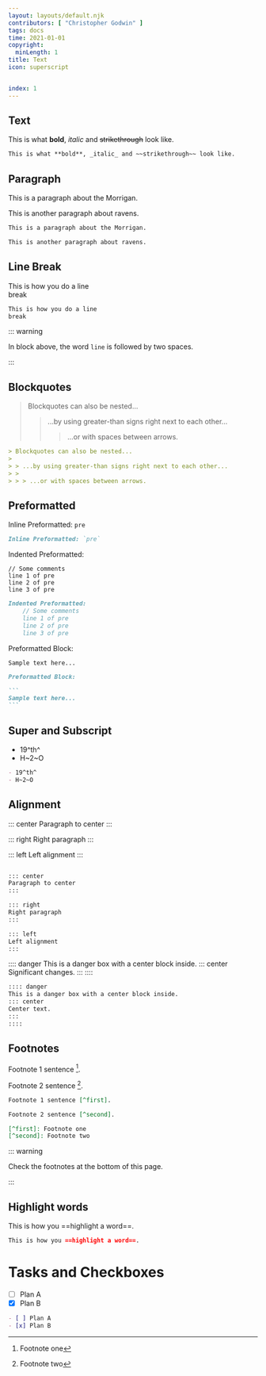 ```yaml
---
layout: layouts/default.njk
contributors: [ "Christopher Godwin" ]
tags: docs
time: 2021-01-01
copyright:
  minLength: 1
title: Text
icon: superscript


index: 1
---
```


## Text

This is what **bold**, _italic_ and ~~strikethrough~~ look like.

```md
This is what **bold**, _italic_ and ~~strikethrough~~ look like.
```

## Paragraph

This is a paragraph about the Morrigan.

This is another paragraph about ravens.

```md
This is a paragraph about the Morrigan.

This is another paragraph about ravens.
```

## Line Break

This is how you do a line  
break

```md
This is how you do a line  
break
```

::: warning

In block above, the word `line` is followed by two spaces.

:::

## Blockquotes

> Blockquotes can also be nested...
>
> > ...by using greater-than signs right next to each other...
> >
> > > ...or with spaces between arrows.

```md
> Blockquotes can also be nested...
>
> > ...by using greater-than signs right next to each other...
> >
> > > ...or with spaces between arrows.
```

## Preformatted

Inline Preformatted: `pre`

```md
Inline Preformatted: `pre`
```

Indented Preformatted:

    // Some comments
    line 1 of pre
    line 2 of pre
    line 3 of pre

```md
Indented Preformatted:
    // Some comments
    line 1 of pre
    line 2 of pre
    line 3 of pre
```

Preformatted Block:

```
Sample text here...
```

````md
Preformatted Block:

```
Sample text here...
```
````

## Super and Subscript

- 19^th^
- H~2~O

```md
- 19^th^
- H~2~O
```

## Alignment

::: center
Paragraph to center
:::

::: right
Right paragraph
:::

::: left
Left alignment
:::

```md

::: center
Paragraph to center
:::

::: right
Right paragraph
:::

::: left
Left alignment
:::

```

:::: danger
This is a danger box with a center block inside.
::: center
Significant changes.
:::
::::

```md
:::: danger
This is a danger box with a center block inside.
::: center
Center text.
:::
::::
```

## Footnotes

Footnote 1 sentence [^first].

Footnote 2 sentence [^second].

[^first]: Footnote one
[^second]: Footnote two

```md
Footnote 1 sentence [^first].

Footnote 2 sentence [^second].

[^first]: Footnote one
[^second]: Footnote two
```

::: warning

Check the footnotes at the bottom of this page.

:::

## Highlight words

This is how you ==highlight a word==.

```md
This is how you ==highlight a word==.
```

# Tasks and Checkboxes

- [ ] Plan A
- [x] Plan B

```md
- [ ] Plan A
- [x] Plan B
```
